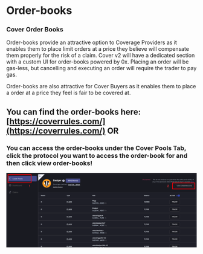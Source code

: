 # Order-books

### Cover Order Books

Order-books provide an attractive option to Coverage Providers as it enables them to place limit orders at a price they believe will compensate them properly for the risk of a claim.  Cover v2 will have a dedicated section with a custom UI for order-books powered by 0x. Placing an order will be gas-less, but cancelling and executing an order will require the trader to pay gas.

Order-books are also attractive for Cover Buyers as it enables them to place a order at a price they feel is fair to be covered at. 

## You can find the order-books here: [https://coverrules.com/](https://coverrules.com/)  OR 

### You can access the order-books under the Cover Pools Tab, click the protocol you want to access the order-book for and then click view order-books!

![](../../.gitbook/assets/screen-shot-2021-05-01-at-12.02.48-am.png)





## 

